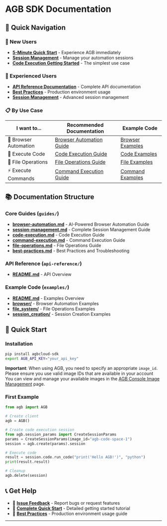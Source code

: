 # AGB SDK Documentation

## 🎯 Quick Navigation

### 👋 New Users
- **[5-Minute Quick Start](quickstart.md)** - Experience AGB immediately
- **[Session Management](guides/session-management.md)** - Manage your automation sessions
- **[Code Execution Getting Started](guides/code-execution.md)** - The simplest use case

### 🚀 Experienced Users
- **[API Reference Documentation](api-reference/README.md)** - Complete API documentation
- **[Best Practices](guides/best-practices.md)** - Production environment usage
- **[Session Management](guides/session-management.md)** - Advanced session management

### 📋 By Use Case

| I want to... | Recommended Documentation | Example Code |
|-----------|----------|----------|
| 🤖 Browser Automation | [Browser Automation Guide](guides/browser-automation.md) | [Browser Examples](examples/browser/README.md) |
| 🐍 Execute Code | [Code Execution Guide](guides/code-execution.md) | [Code Examples](examples/file_system/README.md) |
| 💾 File Operations | [File Operations Guide](guides/file-operations.md) | [File Examples](examples/file_system/README.md) |
| ⚡ Execute Commands | [Command Execution Guide](guides/command-execution.md) | [Command Examples](examples/session_creation/README.md) |

## 📚 Documentation Structure

### Core Guides (`guides/`)
- **[browser-automation.md](guides/browser-automation.md)** - AI-Powered Browser Automation Guide
- **[session-management.md](guides/session-management.md)** - Complete Session Management Guide
- **[code-execution.md](guides/code-execution.md)** - Code Execution Guide
- **[command-execution.md](guides/command-execution.md)** - Command Execution Guide
- **[file-operations.md](guides/file-operations.md)** - File Operations Guide
- **[best-practices.md](guides/best-practices.md)** - Best Practices and Troubleshooting

### API Reference (`api-reference/`)
- **[README.md](api-reference/README.md)** - API Overview

### Example Code (`examples/`)
- **[README.md](examples/README.md)** - Examples Overview
- **[browser/](examples/browser/README.md)** - Browser Automation Examples
- **[file_system/](examples/file_system/README.md)** - File Operations Examples
- **[session_creation/](examples/session_creation/README.md)** - Session Creation Examples

## 🚀 Quick Start

### Installation
```bash
pip install agbcloud-sdk
export AGB_API_KEY="your_api_key"
```

**Important**: When using AGB, you need to specify an appropriate `image_id`. Please ensure you use valid image IDs that are available in your account You can view and manage your available images in the [AGB Console Image Management](https://agb.cloud/console/image-management) page.

### First Example
```python
from agb import AGB

# Create client
agb = AGB()

# Create code execution session
from agb.session_params import CreateSessionParams
params = CreateSessionParams(image_id="agb-code-space-1")
session = agb.create(params).session

# Execute code
result = session.code.run_code("print('Hello AGB!')", "python")
print(result.result)

# Cleanup
agb.delete(session)
```

## 📞 Get Help

- 🐛 **[Issue Feedback](https://github.com/agbcloud/agbcloud-sdk/issues)** - Report bugs or request features
- 📖 **[Complete Quick Start](quickstart.md)** - Detailed getting started tutorial
- 🔧 **[Best Practices](guides/best-practices.md)** - Production environment usage guide

---